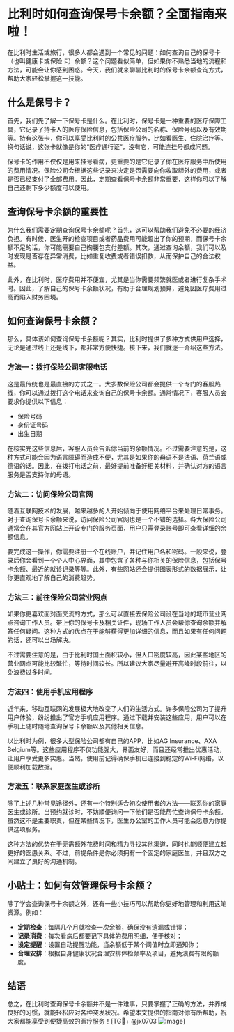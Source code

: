 # 比利时如何查询保号卡余额？全面指南来啦！

在比利时生活或旅行，很多人都会遇到一个常见的问题：如何查询自己的保号卡（也叫健康卡或保险卡）余额？这个问题看似简单，但如果你不熟悉当地的流程和方法，可能会让你感到困惑。今天，我们就来聊聊比利时的保号卡余额查询方式，帮助大家轻松掌握这一技能。

## 什么是保号卡？

首先，我们先了解一下保号卡是什么。在比利时，保号卡是一种重要的医疗保障工具，它记录了持卡人的医疗保险信息，包括保险公司的名称、保险号码以及有效期等。持有这张卡，你可以享受比利时的公共医疗服务，比如看医生、住院治疗等。换句话说，这张卡就像是你的“医疗通行证”，没有它，可能连挂号都成问题。

保号卡的作用不仅仅是用来挂号看病，更重要的是它记录了你在医疗服务中所使用的费用情况。保险公司会根据这些记录来决定是否需要向你收取额外的费用，或者是否已经支付了全部费用。因此，定期查看保号卡余额非常重要，这样你可以了解自己还剩下多少额度可以使用。

## 查询保号卡余额的重要性

为什么我们需要定期查询保号卡余额呢？首先，这可以帮助我们避免不必要的经济负担。有时候，医生开的检查项目或者药品费用可能超出了你的预期，而保号卡余额不足的话，你可能需要自己掏腰包支付差额。其次，通过查询余额，我们可以及时发现是否存在异常消费，比如重复收费或者错误扣款，从而保护自己的合法权益。

此外，在比利时，医疗费用并不便宜，尤其是当你需要频繁就医或者进行复杂手术时。因此，了解自己的保号卡余额状况，有助于合理规划预算，避免因医疗费用过高而陷入财务困境。

## 如何查询保号卡余额？

那么，具体该如何查询保号卡余额呢？其实，比利时提供了多种方式供用户选择，无论是通过线上还是线下，都非常方便快捷。接下来，我们就逐一介绍这些方法。

### 方法一：拨打保险公司客服电话

这是最传统也是最直接的方式之一。大多数保险公司都会提供一个专门的客服热线，你可以通过拨打这个电话来查询自己的保号卡余额。通常情况下，客服人员会要求你提供以下信息：

- 保险号码
- 身份证号码
- 出生日期

在核实完这些信息后，客服人员会告诉你当前的余额情况。不过需要注意的是，这种方式可能会因为语言障碍而造成不便，尤其是如果你的母语不是法语、荷兰语或德语的话。因此，在拨打电话之前，最好提前准备好相关材料，并确认对方的语言服务是否支持你的母语。

### 方法二：访问保险公司官网

随着互联网技术的发展，越来越多的人开始倾向于使用网络平台来处理日常事务。对于查询保号卡余额来说，访问保险公司官网也是一个不错的选择。各大保险公司通常会在其官方网站上开设专门的服务页面，用户只需登录账号即可查看详细的余额信息。

要完成这一操作，你需要注册一个在线账户，并记住用户名和密码。一般来说，登录后你会看到一个个人中心界面，其中包含了各种与你相关的保险信息，包括保号卡余额、最近的就诊记录等等。此外，有些网站还会提供图表形式的数据展示，让你更直观地了解自己的消费趋势。

### 方法三：前往保险公司营业网点

如果你更喜欢面对面交流的方式，那么可以直接去保险公司设在当地的城市营业网点咨询工作人员。带上你的保号卡及相关证件，现场工作人员会帮你查询余额并解答任何疑问。这种方式的优点在于能够获得更加详细的信息，而且如果有任何问题的话，还可以当场解决。

不过需要注意的是，由于比利时国土面积较小，但人口密度较高，因此某些地区的营业网点可能比较繁忙，等待时间较长。所以建议大家尽量避开高峰时段前往，以免浪费过多时间。

### 方法四：使用手机应用程序

近年来，移动互联网的发展极大地改变了人们的生活方式。许多保险公司为了提升用户体验，纷纷推出了官方手机应用程序。通过下载并安装这些应用，用户可以在手机上随时随地查询保号卡余额以及其他相关信息。

以比利时为例，很多大型保险公司都有自己的APP，比如AG Insurance、AXA Belgium等。这些应用程序不仅功能强大，界面友好，而且还经常推出优惠活动，让用户享受更多实惠。当然，使用前记得确保手机已连接到稳定的Wi-Fi网络，以便顺利加载数据。

### 方法五：联系家庭医生或诊所

除了上述几种常见途径外，还有一个特别适合初次使用者的方法——联系你的家庭医生或诊所。当预约就诊时，不妨顺便询问一下他们是否能帮忙查询保号卡余额。虽然这不是主要职责，但在某些情况下，医生办公室的工作人员可能会愿意为你提供这项服务。

这种方法的优势在于无需额外花费时间和精力寻找其他渠道，同时也能顺便建立起更好的医患关系。不过，前提条件是你必须拥有一个固定的家庭医生，并且双方之间建立了良好的沟通机制。

## 小贴士：如何有效管理保号卡余额？

除了学会查询保号卡余额之外，还有一些小技巧可以帮助你更好地管理和利用这笔资源。例如：

- **定期检查**：每隔几个月就检查一次余额，确保没有遗漏或错误；
- **记录消费**：每次看病后都要记下具体的费用明细，便于核对；
- **设定提醒**：设置自动提醒功能，当余额低于某个阈值时立即通知你；
- **合理安排**：根据自身健康状况合理安排体检频率及项目，避免浪费有限的额度。

## 结语

总之，在比利时查询保号卡余额并不是一件难事，只要掌握了正确的方法，并养成良好的习惯，就能轻松应对各种突发状况。希望本文提供的指南对你有所帮助，祝大家都能享受到便捷高效的医疗服务！[TG💪+ @jx0703 ![Image](https://github.com/user-attachments/assets/dbca1d08-cadb-493c-b0ec-ad6f7a83f270)]
